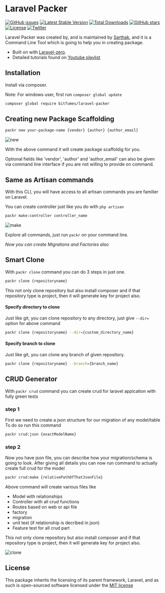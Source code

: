 <p align="center">
  <h1>Laravel Packer</h1>
</p>

<p align="center">

[![GitHub issues](https://img.shields.io/github/issues/bitfumes/laravel-packer.svg)](https://github.com/bitfumes/laravel-packer/issues)
[![Latest Stable Version](https://poser.pugx.org/bitfumes/laravel-packer/v/stable)](https://packagist.org/packages/bitfumes/laravel-packer)
[![Total Downloads](https://poser.pugx.org/bitfumes/laravel-packer/downloads)](https://packagist.org/packages/bitfumes/laravel-packer)
[![GitHub stars](https://img.shields.io/github/stars/bitfumes/laravel-packer.svg)](https://github.com/bitfumes/laravel-packer/stargazers)
[![License](https://poser.pugx.org/bitfumes/laravel-packer/license)](https://packagist.org/packages/bitfumes/laravel-packer)
[![Twitter](https://img.shields.io/twitter/url/https/github.com/bitfumes/laravel-packer.svg?style=social)](https://twitter.com/intent/tweet?text=Wow:&url=https%3A%2F%2Fgithub.com%2Fsarthaksavvy%2Flaravel-packer)

</p>

Laravel Packer was created by, and is maintained by [Sarthak](https://github.com/sarthaksavvy), and it is a Command Line Tool which is going to help you in creating package.

- Built on with [Laravel-zero](http://laravel-zero.com).
- Detailed tutorials found on [Youtube playlist](https://www.youtube.com/playlist?list=PLe30vg_FG4OR9xvBpNW-SkK3T1IiLVM98)

## Installation

Install via composer.

Note: For windows user, first run `composer global update`

```bash
composer global require bitfumes/laravel-packer
```

## Creating new Package Scaffolding

```bash
packr new your-package-name {vendor} {author} {author_email}
```

![new](https://user-images.githubusercontent.com/41295276/46673797-38331580-cbf8-11e8-88e6-5d6b0dc18b93.gif)

With the above command it will create package scaffoldig for you.

Optional fields like 'vendor', 'author' and 'author_email' can also be given via command line interface if you are not willing to provide on command.

## Same as Artisan commands

With this CLI, you will have access to all artisan commands you are familier on Laravel.

You can create controller just like you do with `php artisan`

```bash
packr make:controller controller_name
```

![make](https://user-images.githubusercontent.com/41295276/46673800-38cbac00-cbf8-11e8-9a1b-c02e91da8563.gif)

Explore all commands, just run `packr` on your command line.

_Now you can create Migrations and Factories also_

## Smart Clone

With `packr clone` command you can do 3 steps in just one.

```bash
packr clone {repositoryname}
```

This not only clone repository but also install composer and if that repository type is project, then it will generate key for project also.

#### Specify directory to clone

Just like git, you can clone repository to any directory, just give `--dir=` option for above command

```bash
packr clone {repositoryname} --dir={custom_directory_name}
```

#### Specify branch to clone

Just like git, you can clone any branch of given repository.

```bash
packr clone {repositoryname} --branch={branch_name}
```

## CRUD Generator

With `packr crud` command you can create crud for laravel appication with fully green tests

### step 1

First we need to create a json structure for our migration of any model/table
To do so run this command

```bash
packr crud:json {exactModelName}
```

### step 2

Now you have json file, you can describe how your migration/schema is going to look.
After giving all details you can now run command to actually create full crud for the model

```bash
packr crud:make {relativePathOfThatJsonFile}
```

Above command will create various files like

- Model with relationships
- Controller with all crud functions
- Routes based on web or api file
- factory
- migration
- unit test (if relationship is decribed in json)
- Feature test for all crud part

This not only clone repository but also install composer and if that repository type is project, then it will generate key for project also.

![clone](https://user-images.githubusercontent.com/41295276/46906649-7eec7c80-cf24-11e8-9f18-7dd7fbfe1695.gif)

## License

This package inherits the licensing of its parent framework, Laravel, and as such is open-sourced
software licensed under the [MIT license](http://opensource.org/licenses/MIT)
